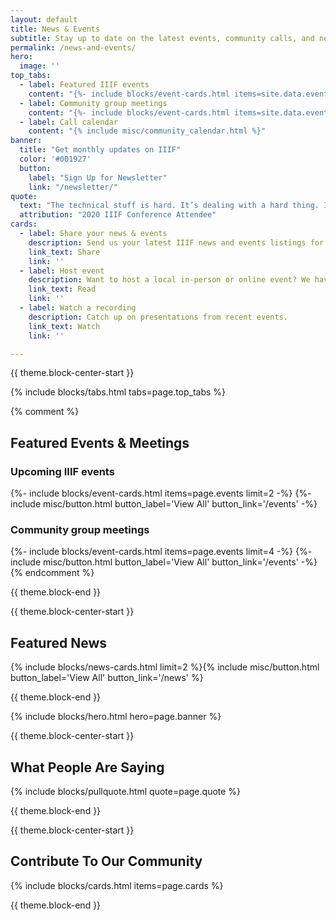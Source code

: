 ```yaml
---
layout: default
title: News & Events
subtitle: Stay up to date on the latest events, community calls, and news.
permalink: /news-and-events/
hero:
  image: ''
top_tabs:
  - label: Featured IIIF events
    content: "{%- include blocks/event-cards.html items=site.data.events limit=2 sticky='true' -%}{%- include misc/button.html button_label='View All' button_link='/events' -%}"
  - label: Community group meetings
    content: "{%- include blocks/event-cards.html items=site.data.events limit=4 type='community_call' -%}{%- include misc/button.html button_label='View All' button_link='/events' -%}"
  - label: Call calendar
    content: "{% include misc/community_calendar.html %}"
banner:
  title: "Get monthly updates on IIIF"
  color: '#001927'
  button:
    label: "Sign Up for Newsletter"
    link: "/newsletter/"
quote:
  text: "The technical stuff is hard. It’s dealing with a hard thing. It’s modelling something that’s complex. It’s going to be tricky to get to grips with. The thing that made the difference was attending my first IIIF conference."
  attribution: "2020 IIIF Conference Attendee"
cards:
  - label: Share your news & events
    description: Send us your latest IIIF news and events listings for inclusion in our monthly newsletter.
    link_text: Share
    link: ''
  - label: Host event
    description: Want to host a local in-person or online event? We have a guide for that.
    link_text: Read
    link: ''
  - label: Watch a recording
    description: Catch up on presentations from recent events.
    link_text: Watch
    link: ''

---
```


{{ theme.block-center-start }}


{% include blocks/tabs.html  tabs=page.top_tabs %}


{% comment %}
<h2>Featured Events & Meetings</h2>

<h3>Upcoming IIIF events</h3>

{%- include blocks/event-cards.html items=page.events limit=2 -%}
{%- include misc/button.html button_label='View All' button_link='/events' -%}

<h3>Community group meetings</h3>

{%- include blocks/event-cards.html items=page.events limit=4 -%}
{%- include misc/button.html button_label='View All' button_link='/events' -%}
{% endcomment %}

{{ theme.block-end }}



{{ theme.block-center-start }}

## Featured News

{% include blocks/news-cards.html limit=2 %}{% include misc/button.html button_label='View All' button_link='/news' %}

{{ theme.block-end }}


{% include blocks/hero.html hero=page.banner %}




{{ theme.block-center-start }}

## What People Are Saying

{% include blocks/pullquote.html quote=page.quote %}


{{ theme.block-end }}




{{ theme.block-center-start }}

## Contribute To Our Community

{% include blocks/cards.html items=page.cards %}

{{ theme.block-end }}
